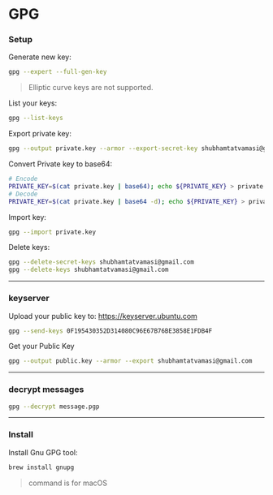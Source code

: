 # GPG

### Setup

Generate new key:
```bash
gpg --expert --full-gen-key
```
> Elliptic curve keys are not supported.

List your keys:
```bash
gpg --list-keys
```

Export private key:
```bash
gpg --output private.key --armor --export-secret-key shubhamtatvamasi@gmail.com
```

Convert Private key to base64:
```bash
# Encode
PRIVATE_KEY=$(cat private.key | base64); echo ${PRIVATE_KEY} > private.key
# Decode
PRIVATE_KEY=$(cat private.key | base64 -d); echo ${PRIVATE_KEY} > private.key
```

Import key:
```bash
gpg --import private.key
```

Delete keys:
```bash
gpg --delete-secret-keys shubhamtatvamasi@gmail.com
gpg --delete-keys shubhamtatvamasi@gmail.com
```

---

### keyserver

Upload your public key to: https://keyserver.ubuntu.com
```bash
gpg --send-keys 0F195430352D314080C96E67B76BE3858E1FDB4F
```

Get your Public Key
```bash
gpg --output public.key --armor --export shubhamtatvamasi@gmail.com
```
---

### decrypt messages

```bash
gpg --decrypt message.pgp
```

---

### Install

Install Gnu GPG tool:
```bash
brew install gnupg
```
> command is for macOS
